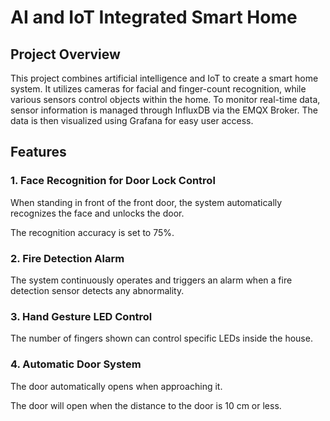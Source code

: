 # AI and IoT Integrated Smart Home

## Project Overview
This project combines artificial intelligence and IoT to create a smart home system. It utilizes cameras for facial and finger-count recognition, while various sensors control objects within the home. To monitor real-time data, sensor information is managed through InfluxDB via the EMQX Broker. The data is then visualized using Grafana for easy user access.

## Features
### 1. Face Recognition for Door Lock Control
When standing in front of the front door, the system automatically recognizes the face and unlocks the door. 

The recognition accuracy is set to 75%.

### 2. Fire Detection Alarm
The system continuously operates and triggers an alarm when a fire detection sensor detects any abnormality.

### 3. Hand Gesture LED Control
The number of fingers shown can control specific LEDs inside the house.

### 4. Automatic Door System
The door automatically opens when approaching it. 

The door will open when the distance to the door is 10 cm or less.
